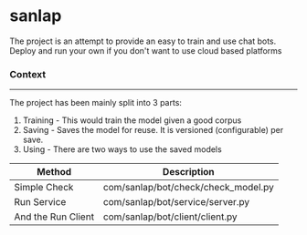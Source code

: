 # sanlap
The project is an attempt to provide an easy to train and use chat bots. Deploy and run your own if you don't want to use cloud based platforms

### Context
****
The project has been mainly split into 3 parts:
1. Training - This would train the model given a good corpus
2. Saving - Saves the model for reuse. It is versioned (configurable) per save.
3. Using - There are two ways to use the saved models

|Method|Description|
|------|---------|
|Simple Check|com/sanlap/bot/check/check_model.py|
|Run Service|com/sanlap/bot/service/server.py|
|And the Run Client|com/sanlap/bot/client/client.py|

